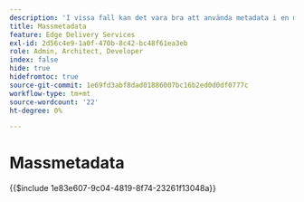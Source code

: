 ```yaml
---
description: 'I vissa fall kan det vara bra att använda metadata i en mängd på en webbplats. Exempel på vanliga användningsområden:'
title: Massmetadata
feature: Edge Delivery Services
exl-id: 2d56c4e9-1a0f-470b-8c42-bc48f61ea3eb
role: Admin, Architect, Developer
index: false
hide: true
hidefromtoc: true
source-git-commit: 1e69fd3abf8dad01886007bc16b2ed0d0df0777c
workflow-type: tm+mt
source-wordcount: '22'
ht-degree: 0%

---
```


# Massmetadata

{{$include 1e83e607-9c04-4819-8f74-23261f13048a}}

